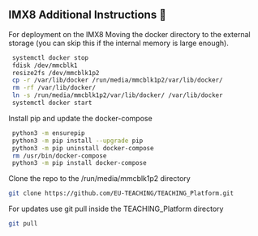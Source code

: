 ## IMX8 Additional Instructions :vertical_traffic_light:

For deployment on the IMX8 
Moving the docker directory to the external storage (you can skip this if the internal memory is large enough). 

```bash
 systemctl docker stop
 fdisk /dev/mmcblk1
 resize2fs /dev/mmcblk1p2
 cp -r /var/lib/docker /run/media/mmcblk1p2/var/lib/docker/
 rm -rf /var/lib/docker/
 ln -s /run/media/mmcblk1p2/var/lib/docker/ /var/lib/docker
 systemctl docker start
```
Install pip and update the docker-compose 

```bash
 python3 -m ensurepip
 python3 -m pip install --upgrade pip
 python3 -m pip uninstall docker-compose
 rm /usr/bin/docker-compose
 python3 -m pip install docker-compose
```
Clone the repo to the /run/media/mmcblk1p2 directory
  ```bash
  git clone https://github.com/EU-TEACHING/TEACHING_Platform.git
  ```
For updates use git pull inside the TEACHING_Platform directory
  ```bash
  git pull
  ```
